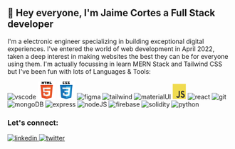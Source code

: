 ## 👋 Hey everyone, I'm Jaime Cortes a Full Stack developer

<!--
**Jaumet91/Jaumet91** is a ✨ _special_ ✨ repository because its `README.md` (this file) appears on your GitHub profile.
-->

I'm a electronic engineer specializing in building exceptional digital experiences. I've entered the world of web development in April 2022, taken a deep interest in making websites the best they can be for everyone using them. I'm actually focussing in learn MERN Stack and Tailwind CSS but I've been fun with lots of Languages & Tools:

<p align="left">
<img src="https://cdn.jsdelivr.net/gh/devicons/devicon/icons/vscode/vscode-original.svg" alt="vscode" width="35" height="35"/>
<img src="https://raw.githubusercontent.com/devicons/devicon/master/icons/html5/html5-original-wordmark.svg" alt="html5" width="40" height="40"/>
<img src="https://raw.githubusercontent.com/devicons/devicon/master/icons/css3/css3-original-wordmark.svg" alt="css3" width="40" height="40"/>
<img src="https://cdn.jsdelivr.net/gh/devicons/devicon/icons/figma/figma-original.svg" alt="figma" width="30" height="35"/>
<img src="https://cdn.jsdelivr.net/gh/devicons/devicon/icons/tailwindcss/tailwindcss-plain.svg" alt="tailwind" width="35" height="35" />
<img src="https://cdn.jsdelivr.net/gh/devicons/devicon/icons/materialui/materialui-original.svg" alt="materialUI" width="30" height="35"/>
<img src="https://raw.githubusercontent.com/devicons/devicon/master/icons/javascript/javascript-original.svg" alt="javascript" width="30" height="35"/>
<img src="https://cdn.jsdelivr.net/gh/devicons/devicon/icons/react/react-original.svg" alt="react" width="35" height="35"/>
<img src="https://cdn.jsdelivr.net/gh/devicons/devicon/icons/git/git-original.svg" alt="git" width="35" height="35"/>
<img src="https://cdn.jsdelivr.net/gh/devicons/devicon/icons/mongodb/mongodb-original-wordmark.svg" alt="mongoDB" width="35" height="35"/>
<img src="https://cdn.jsdelivr.net/gh/devicons/devicon/icons/express/express-original.svg" alt="express" width="35" height="35"/>
<img src="https://cdn.jsdelivr.net/gh/devicons/devicon/icons/nodejs/nodejs-original.svg" alt="nodeJS" width="35" height="35"/>
<img src="https://cdn.jsdelivr.net/gh/devicons/devicon/icons/firebase/firebase-plain-wordmark.svg" alt="firebase" width="35" height="35"/>
 
<img src="https://cdn.jsdelivr.net/gh/devicons/devicon/icons/solidity/solidity-original.svg" alt="solidity" width="35" height="35" />
<img src="https://cdn.jsdelivr.net/gh/devicons/devicon/icons/python/python-original.svg" alt="python" width="35" height="35" />

</p>

### Let's connect:
<a href="https://www.linkedin.com/in/jaimecortes91" target="blank">
<img src="https://cdn.jsdelivr.net/gh/devicons/devicon/icons/linkedin/linkedin-original.svg" alt="linkedin" width="30" height="35"/>
</img>
<a href="https://twitter.com/jaimecortesdev" target="blank">
<img src="https://cdn.jsdelivr.net/gh/devicons/devicon/icons/twitter/twitter-original.svg" alt="twitter" width="30" height="35"/>          
</img>

          
